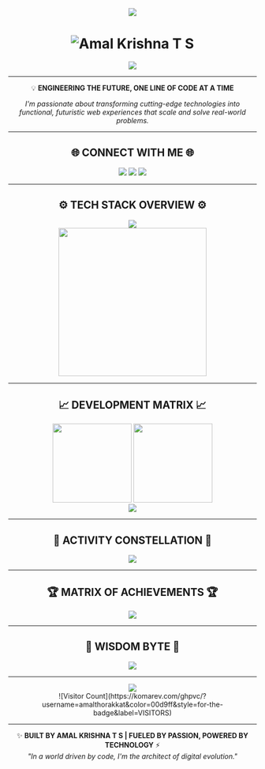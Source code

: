 <!-- HEADER -->
<div align="center">
  <img src="https://capsule-render.vercel.app/api?type=waving&color=0:00d9ff,100:1e2a78&height=120&section=header&animation=twinkling"/>
</div>

<h1 align="center">
  <img src="https://readme-typing-svg.demolab.com?font=Orbitron&size=28&duration=3000&pause=1000&color=00D9FF&center=true&vCenter=true&multiline=true&width=800&height=80&lines=A+M+A+L+%20%20K+R+I+S+H+N+A+%20%20T+%20S" alt="Amal Krishna T S" />
</h1>

<div align="center">
  <img src="https://readme-typing-svg.demolab.com?font=Share+Tech+Mono&size=22&duration=3000&pause=1000&color=00FFDD&center=true&vCenter=true&width=700&height=70&lines=MERN+Stack+Architect;Visionary+Full-Stack+Engineer;Building+Digital+Futures;Problem+Solver+%7C+Code+Craftsman" />
</div>

---

<!-- MISSION STATEMENT -->
<div align="center">

💡 **ENGINEERING THE FUTURE, ONE LINE OF CODE AT A TIME**

_I'm passionate about transforming cutting-edge technologies into functional, futuristic web experiences that scale and solve real-world problems._

</div>

---

<!-- SOCIAL LINKS -->
## <div align="center">🌐 CONNECT WITH ME 🌐</div>

<div align="center">
  <a href="https://instagram.com/aesthfex"><img src="https://img.shields.io/badge/Instagram-%23000000.svg?&style=for-the-badge&logo=instagram&logoColor=white"/></a>
  <a href="https://linkedin.com/in/amal-thorakkat"><img src="https://img.shields.io/badge/LinkedIn-%23000000.svg?&style=for-the-badge&logo=linkedin&logoColor=white"/></a>
  <a href="mailto:amalthorakkat@gmail.com"><img src="https://img.shields.io/badge/Gmail-%23000000.svg?&style=for-the-badge&logo=gmail&logoColor=white"/></a>
</div>

---

<!-- TECH STACK -->
## <div align="center">⚙️ TECH STACK OVERVIEW ⚙️</div>

<div align="center">
  <img src="https://skillicons.dev/icons?i=react,redux,nodejs,express,mongodb,html,css,js,tailwind,firebase,figma&theme=dark" />
</div>

<div align="center">
  <img src="https://github.com/SP-XD/SP-XD/blob/main/images/dev-working_rounded.gif?raw=true" width="300"/>
</div>

---

<!-- STATS -->
## <div align="center">📈 DEVELOPMENT MATRIX 📈</div>

<div align="center">
  <img src="https://github-readme-stats.vercel.app/api?username=amalthorakkat&show_icons=true&theme=radical&hide_border=true&bg_color=0D1117&title_color=00D9FF&icon_color=00D9FF&text_color=FFFFFF" height="160"/>
  <img src="https://github-readme-streak-stats.herokuapp.com?user=amalthorakkat&theme=radical&hide_border=true&date_format=M%20j%5B%2C%20Y%5D&currStreakLabel=00D9FF&ring=00D9FF&fire=FF6B6B" height="160"/>
</div>

<div align="center">
  <img src="https://github-readme-stats.vercel.app/api/top-langs/?username=amalthorakkat&layout=compact&theme=radical&hide_border=true&bg_color=0D1117&title_color=00D9FF&text_color=FFFFFF&langs_count=10" />
</div>

---

<!-- ACTIVITY GRAPH -->
## <div align="center">🌌 ACTIVITY CONSTELLATION 🌌</div>

<div align="center">
  <img src="https://github-readme-activity-graph.vercel.app/graph?username=amalthorakkat&bg_color=0D1117&color=00D9FF&line=00D9FF&point=FFFFFF&area=true&hide_border=true"/>
</div>

---

<!-- TROPHY ROOM -->
## <div align="center">🏆 MATRIX OF ACHIEVEMENTS 🏆</div>

<div align="center">
  <img src="https://github-profile-trophy.vercel.app/?username=amalthorakkat&theme=onestar&no-bg=true&no-frame=true&column=7" />
</div>

---

<!-- QUOTE -->
## <div align="center">📜 WISDOM BYTE 📜</div>

<div align="center">
  <img src="https://quotes-github-readme.vercel.app/api?type=horizontal&theme=dark&background=0D1117&border=00D9FF"/>
</div>

---

<!-- FOOTER -->
<div align="center">
  <img src="https://capsule-render.vercel.app/api?type=waving&color=0:00d9ff,100:1e2a78&height=120&section=footer"/>
</div>

<div align="center">
  ![Visitor Count](https://komarev.com/ghpvc/?username=amalthorakkat&color=00d9ff&style=for-the-badge&label=VISITORS)
</div>

---

<div align="center">

✨ **BUILT BY AMAL KRISHNA T S | FUELED BY PASSION, POWERED BY TECHNOLOGY** ⚡  
_"In a world driven by code, I'm the architect of digital evolution."_

</div>
